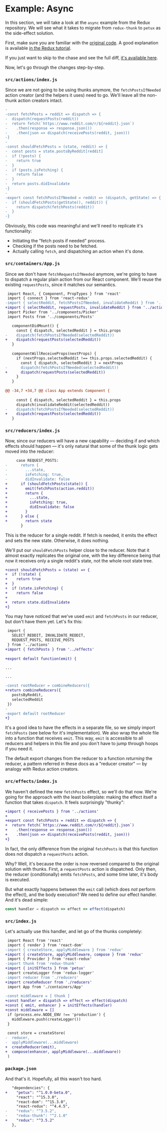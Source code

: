 # Example: Async

In this section, we will take a look at the `async` example from the Redux repository. We will see what it takes to migrate from `redux-thunk` to `petux` as the side-effect solution.

First, make sure you are familiar with the [original code](https://github.com/reactjs/redux/tree/master/examples/async). A good explanation is available [in the Redux tutorial](http://redux.js.org/docs/advanced/AsyncActions.html).

If you just want to skip to the chase and see the full diff, [it's available here](https://github.com/tempname11/petux/commit/4a27ce53d352c42911790b00f89c9c37114d183f).

Now, let's go through the changes step-by-step.

### `src/actions/index.js`

Since we are not going to be using thunks anymore, the `fetchPostsIfNeeded` action creator (and the helpers it uses) need to go. We'll leave all the non-thunk action creators intact.

```diff
-		
-const fetchPosts = reddit => dispatch => {		
-  dispatch(requestPosts(reddit))		
-  return fetch(`https://www.reddit.com/r/${reddit}.json`)		
-    .then(response => response.json())		
-    .then(json => dispatch(receivePosts(reddit, json)))		
-}		
-		
-const shouldFetchPosts = (state, reddit) => {		
-  const posts = state.postsByReddit[reddit]		
-  if (!posts) {		
-    return true		
-  }		
-  if (posts.isFetching) {		
-    return false		
-  }		
-  return posts.didInvalidate		
-}		
-		
-export const fetchPostsIfNeeded = reddit => (dispatch, getState) => {		
-  if (shouldFetchPosts(getState(), reddit)) {		
-    return dispatch(fetchPosts(reddit))		
-  }		
-}
```

Obviously, this code was meaningful and we'll need to replicate it's functionality:

- Initiating the "fetch posts if needed" process.
- Checking if the posts need to be fetched.
- Actually calling `fetch`, and dispatching an action when it's done.

### `src/containers/App.js`

Since we don't have `fetchRequestsIfNeeded` anymore, we're going to have to dispatch a regular plain action from our React component. We'll reuse the existing `requestPosts`, since it matches our semantics.

```diff
 import React, { Component, PropTypes } from 'react'
 import { connect } from 'react-redux'
-import { selectReddit, fetchPostsIfNeeded, invalidateReddit } from '../actions'
+import { selectReddit, requestPosts, invalidateReddit } from '../actions'
 import Picker from '../components/Picker'
 import Posts from '../components/Posts'
```

```diff 
   componentDidMount() {
     const { dispatch, selectedReddit } = this.props
-    dispatch(fetchPostsIfNeeded(selectedReddit))
+    dispatch(requestPosts(selectedReddit))
   }
 
   componentWillReceiveProps(nextProps) {
     if (nextProps.selectedReddit !== this.props.selectedReddit) {
       const { dispatch, selectedReddit } = nextProps
-      dispatch(fetchPostsIfNeeded(selectedReddit))
+      dispatch(requestPosts(selectedReddit))
     }
   }
 
@@ -34,7 +34,7 @@ class App extends Component {
 
     const { dispatch, selectedReddit } = this.props
     dispatch(invalidateReddit(selectedReddit))
-    dispatch(fetchPostsIfNeeded(selectedReddit))
+    dispatch(requestPosts(selectedReddit))
   }
```

### `src/reducers/index.js`

Now, since our reducers will have a new capability — deciding if and which effects should happen — it's only natural that some of the thunk logic gets moved into the reducer:

```diff
     case REQUEST_POSTS:
-      return {
-        ...state,
-        isFetching: true,
-        didInvalidate: false
+      if (shouldFetchPosts(state)) {
+        emit(fetchPosts(action.reddit))
+        return {
+          ...state,
+          isFetching: true,
+          didInvalidate: false
+        }
+      } else {
+        return state
       }
```

This is the reducer for a single reddit. If fetch is needed, it emits the effect and sets the new state. Otherwise, it does nothing.

We'll put our `shouldFetchPosts` helper close to the reducer. Note that it almost exactly replicates the original one, with the key difference being that now it receives only a single reddit's state, not the whole root state tree.

```diff
+const shouldFetchPosts = (state) => {
+  if (!state) {
+    return true
+  }
+  if (state.isFetching) {
+    return false
+  
+  return state.didInvalidate
+}
```

You may have noticed that we've used `emit` and `fetchPosts` in our reducer, but don't have them yet. Let's fix this:

```diff
 import {
   SELECT_REDDIT, INVALIDATE_REDDIT,
   REQUEST_POSTS, RECEIVE_POSTS
 } from '../actions'
+import { fetchPosts } from '../effects'
 
+export default function(emit) {

...
```

```diff
...

-const rootReducer = combineReducers({
+return combineReducers({
   postsByReddit,
   selectedReddit
 })
-
-export default rootReducer
+}
```

It's a good idea to have the effects in a separate file, so we simply import `fetchPosts` (see below for it's implementation). We also wrap the whole file into a function that receives `emit`. This way, `emit` is accessible to all reducers and helpers in this file and you don't have to jump through hoops if you need it.

The default export changes from the reducer to a function *returning* the reducer, a pattern referred in these docs as a "reducer creator" — by analogy with Redux action creators.

### `src/effects/index.js`

We haven't defined the new `fetchPosts` effect, so we'll do that now. We're going for the approach with the least boilerplate: making the effect itself a function that takes `dispatch`. It feels surprisingly "thunky":

```diff
+import { receivePosts } from '../actions'
+
+export const fetchPosts = reddit => dispatch => {
+  return fetch(`https://www.reddit.com/r/${reddit}.json`)
+    .then(response => response.json())
+    .then(json => dispatch(receivePosts(reddit, json)))
+}
```

In fact, the only difference from the original `fetchPosts` is that this function does not dispatch a `requestPosts` action.

Why? Well, it's because the order is now reversed compared to the original solution with thunks. First, a `requestPosts` action is dispatched. Only then, the reducer (conditionally) emits `fetchPosts`, and some time later, it's body is executed.

But what exactly happens between the `emit` call (which does *not* perform the effect), and the body execution? We need to define our effect handler. And it's dead simple:

```javascript
const handler = dispatch => effect => effect(dispatch)
```

### `src/index.js`

Let's actually use this handler, and let go of the thunks completely:

```diff
 import React from 'react'
 import { render } from 'react-dom'
-import { createStore, applyMiddleware } from 'redux'
+import { createStore, applyMiddleware, compose } from 'redux'
 import { Provider } from 'react-redux'
-import thunk from 'redux-thunk'
+import { initEffects } from 'petux'
 import createLogger from 'redux-logger'
-import reducer from './reducers'
+import createReducer from './reducers'
 import App from './containers/App'
 
-const middleware = [ thunk ]
+const handler = dispatch => effect => effect(dispatch)
+const { emit, enhancer } = initEffects(handler)
+const middleware = []
 if (process.env.NODE_ENV !== 'production') {
   middleware.push(createLogger())
 }
 
 const store = createStore(
-  reducer,
-  applyMiddleware(...middleware)
+  createReducer(emit),
+  compose(enhancer, applyMiddleware(...middleware))
 )
```

### `package.json`

And that's it. Hopefully, all this wasn't too hard.

```diff
   "dependencies": {
+    "petux": "^1.0.0-beta.0",
     "react": "^15.3.0",
     "react-dom": "^15.3.0",
     "react-redux": "^4.4.5",
-    "redux": "^3.5.2",
-    "redux-thunk": "^2.1.0"
+    "redux": "^3.5.2"
   },
```
